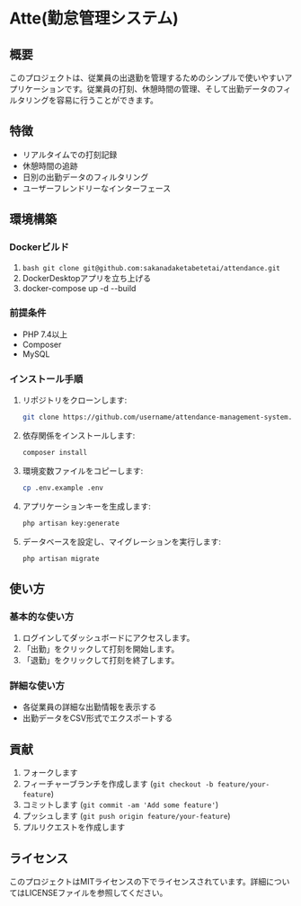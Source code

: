 # Atte(勤怠管理システム)

## 概要

このプロジェクトは、従業員の出退勤を管理するためのシンプルで使いやすいアプリケーションです。従業員の打刻、休憩時間の管理、そして出勤データのフィルタリングを容易に行うことができます。

## 特徴

- リアルタイムでの打刻記録
- 休憩時間の追跡
- 日別の出勤データのフィルタリング
- ユーザーフレンドリーなインターフェース

## 環境構築

### Dockerビルド

1. ```bash git clone git@github.com:sakanadaketabetetai/attendance.git ```
2. DockerDesktopアプリを立ち上げる
3. docker-compose up -d --build



### 前提条件

- PHP 7.4以上
- Composer
- MySQL

### インストール手順

1. リポジトリをクローンします:
    ```bash
    git clone https://github.com/username/attendance-management-system.git
    ```
2. 依存関係をインストールします:
    ```bash
    composer install
    ```
3. 環境変数ファイルをコピーします:
    ```bash
    cp .env.example .env
    ```
4. アプリケーションキーを生成します:
    ```bash
    php artisan key:generate
    ```
5. データベースを設定し、マイグレーションを実行します:
    ```bash
    php artisan migrate
    ```

## 使い方

### 基本的な使い方

1. ログインしてダッシュボードにアクセスします。
2. 「出勤」をクリックして打刻を開始します。
3. 「退勤」をクリックして打刻を終了します。

### 詳細な使い方

- 各従業員の詳細な出勤情報を表示する
- 出勤データをCSV形式でエクスポートする

## 貢献

1. フォークします
2. フィーチャーブランチを作成します (`git checkout -b feature/your-feature`)
3. コミットします (`git commit -am 'Add some feature'`)
4. プッシュします (`git push origin feature/your-feature`)
5. プルリクエストを作成します

## ライセンス

このプロジェクトはMITライセンスの下でライセンスされています。詳細についてはLICENSEファイルを参照してください。
